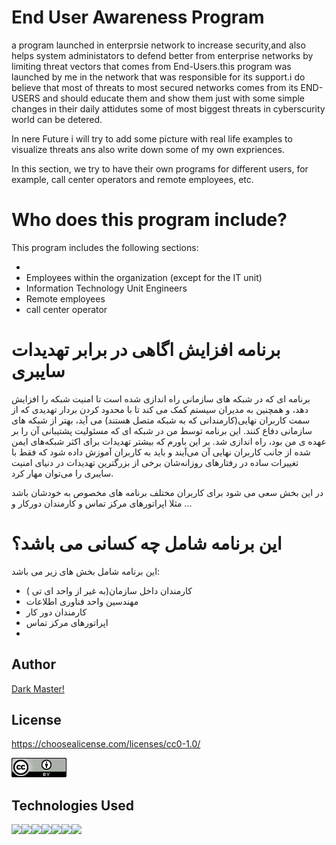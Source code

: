 #  End User Awareness Program

a program launched in enterprsie network to increase security,and also helps system administators to defend better from enterprise networks by limiting threat vectors that comes from End-Users.this program was launched by me in the network that was responsible for its support.i do believe that most of threats to most secured networks comes from its END-USERS and should educate them and show them just with some simple changes in their daily attidutes some of most biggest threats in cyberscurity world can be detered.

<p>In nere Future i will try to add some picture with real life examples to visualize threats ans also write down some of my own expriences.</p>
<p>In this section, we try to have their own programs for different users, for example, call center operators and remote employees, etc.</p>

# Who does this program include?
<p>This program includes the following sections:</p>
<ul><li>
<li>Employees within the organization (except for the IT unit)</li>
<li>Information Technology Unit Engineers</li>
<li>Remote employees</li>
<li>call center operator</li>
</ul>




<h1>برنامه افزایش اگاهی در برابر تهدیدات سایبری </h1>
<p>برنامه ای که در شبکه های سازمانی راه اندازی شده است تا امنیت  شبکه را افزایش دهد، و همچنین به مدیران سیستم کمک می کند تا با محدود کردن بردار تهدیدی که از سمت  کاربران نهایی(کارمندانی که به شبکه متصل هستند) می آید، بهتر از شبکه های سازمانی دفاع کنند. این برنامه توسط من در شبکه ای که مسئولیت پشتیبانی آن را بر عهده ی من بود، راه اندازی شد. بر این باورم که بیشتر تهدیدات برای اکثر شبکه‌های ایمن شده  از جانب کاربران نهایی آن می‌آیند و باید به کاربران آموزش داده شود که فقط با تغییرات ساده در رفتارهای روزانه‌شان برخی از بزرگترین تهدیدات در دنیای امنیت سایبری را می‌توان مهار کرد.
</p>
<p>در این بخش سعی می شود برای کاربران مختلف برنامه های مخصوص به خودشان باشد مثلا اپراتورهای مرکز تماس و کارمندان دورکار و ...</p>

# این برنامه شامل چه کسانی می باشد؟
<p>این برنامه شامل بخش های زیر می باشد:</p>
<ul>
<li>کارمندان داخل سازمان(به غیر از واحد ای تی )</li>
<li>مهندسین واحد فناوری اطلاعات</li>
<li>کارمندان دور کار</li>
<li>اپراتورهای مرکز تماس<li>
</ul>


## Author

[Dark Master!](https://github.com/pakoti)


## License

https://choosealicense.com/licenses/cc0-1.0/


<img src=88x31.png>


## Technologies Used
<img src="https://img.shields.io/badge/Linux-FCC624?style=for-the-badge&logo=linux&logoColor=black"><img src="https://img.shields.io/badge/Ansible-000000?style=for-the-badge&logo=ansible&logoColor=white"><img src="https://img.shields.io/badge/Python-FFD43B?style=for-the-badge&logo=python&logoColor=blue"><img src="https://img.shields.io/badge/Nginx-009639?style=for-the-badge&logo=nginx&logoColor=white"><img src="https://img.shields.io/badge/Docker-2CA5E0?style=for-the-badge&logo=docker&logoColor=white"><img src="https://img.shields.io/badge/Shell_Script-121011?style=for-the-badge&logo=gnu-bash&logoColor=white"><img src="https://img.shields.io/badge/VSCode-0078D4?style=for-the-badge&logo=visual%20studio%20code&logoColor=white">
